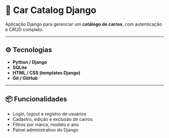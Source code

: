 # 🚗 Car Catalog Django

Aplicação Django para gerenciar um **catálogo de carros**, com autenticação e CRUD completo.

---

## ⚙️ Tecnologias
- **Python / Django**
- **SQLite**
- **HTML / CSS (templates Django)**
- **Git / GitHub**

---

## 📦 Funcionalidades
- Login, logout e registro de usuários  
- Cadastro, edição e exclusão de carros  
- Filtros por marca, modelo e ano  
- Painel administrativo do Django  